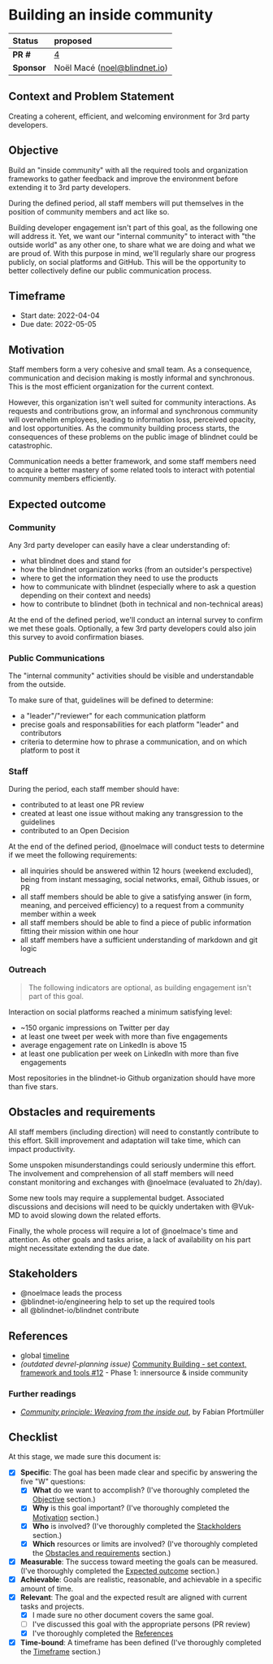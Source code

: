 # Building an inside community

| Status      | proposed                                            |
| :---------- | :-------------------------------------------------- |
| **PR #**    | [4](https://github.com/blindnet-io/openness/pull/4) |
| **Sponsor** | Noël Macé (noel@blindnet.io)                        |

## Context and Problem Statement

Creating a coherent, efficient, and welcoming environment for 3rd party developers.

## Objective

Build an "inside community" with all the required tools and organization frameworks to gather feedback and improve the environment before extending it to 3rd party developers.

During the defined period, all staff members will put themselves in the position of community members and act like so.

Building developer engagement isn't part of this goal, as the following one will address it. Yet, we want our "internal community" to interact with "the outside world" as any other one, to share what we are doing and what we are proud of. With this purpose in mind, we'll regularly share our progress publicly, on social platforms and GitHub. This will be the opportunity to better collectively define our public communication process.

## Timeframe

- Start date: 2022-04-04
- Due date: 2022-05-05

## Motivation

Staff members form a very cohesive and small team.
As a consequence, communication and decision making is mostly informal and synchronous.
This is the most efficient organization for the current context.

However, this organization isn't well suited for community interactions.
As requests and contributions grow, an informal and synchronous community will overwhelm employees, leading to information loss, perceived opacity, and lost opportunities.
As the community building process starts, the consequences of these problems on the public image of blindnet could be catastrophic.

Communication needs a better framework, and some staff members need to acquire a better mastery of some related tools to interact with potential community members efficiently.

## Expected outcome

### Community

Any 3rd party developer can easily have a clear understanding of:

- what blindnet does and stand for
- how the blindnet organization works (from an outsider's perspective)
- where to get the information they need to use the products
- how to communicate with blindnet (especially where to ask a question depending on their context and needs)
- how to contribute to blindnet (both in technical and non-technical areas)

At the end of the defined period, we'll conduct an internal survey to confirm we met these goals.
Optionally, a few 3rd party developers could also join this survey to avoid confirmation biases.

### Public Communications

The "internal community" activities should be visible and understandable from the outside.

To make sure of that, guidelines will be defined to determine:

- a "leader"/"reviewer" for each communication platform
- precise goals and responsabilities for each platform "leader" and contributors
- criteria to determine how to phrase a communication, and on which platform to post it

### Staff

During the period, each staff member should have:

- contributed to at least one PR review
- created at least one issue without making any transgression to the guidelines
- contributed to an Open Decision

At the end of the defined period, @noelmace will conduct tests to determine if we meet the following requirements:

- all inquiries should be answered within 12 hours (weekend excluded), being from instant messaging, social networks, email, Github issues, or PR
- all staff members should be able to give a satisfying answer (in form, meaning, and perceived efficiency) to a request from a community member within a week
- all staff members should be able to find a piece of public information fitting their mission within one hour
- all staff members have a sufficient understanding of markdown and git logic

### Outreach

> The following indicators are optional, as building engagement isn't part of this goal.

Interaction on social platforms reached a minimum satisfying level:

- ~150 organic impressions on Twitter per day
- at least one tweet per week with more than five engagements
- average engagement rate on LinkedIn is above 15
- at least one publication per week on LinkedIn with more than five engagements

Most repositories in the blindnet-io Github organization should have more than five stars.

## Obstacles and requirements

All staff members (including direction) will need to constantly contribute to this effort.
Skill improvement and adaptation will take time, which can impact productivity.

Some unspoken misunderstandings could seriously undermine this effort.
The involvement and comprehension of all staff members will need constant monitoring and exchanges with @noelmace (evaluated to 2h/day).

Some new tools may require a supplemental budget.
Associated discussions and decisions will need to be quickly undertaken with @Vuk-MD to avoid slowing down the related efforts.

Finally, the whole process will require a lot of @noelmace's time and attention.
As other goals and tasks arise, a lack of availability on his part might necessitate extending the due date.

## Stakeholders

- @noelmace leads the process
- @blindnet-io/engineering help to set up the required tools
- all @blindnet-io/blindnet contribute

## References

- global [timeline](./timeline.md)
- _(outdated devrel-planning issue)_ [Community Building - set context, framework and tools #12](https://github.com/blindnet-io/devrel-planning/issues/12) - Phase 1: innersource & inside community

### Further readings

- _[Community principle: Weaving from the inside out](https://medium.com/together-institute/community-principle-weaving-from-the-inside-out-91649e55837)_, by Fabian Pfortmüller

## Checklist

At this stage, we made sure this document is:

- [x] **Specific**: The goal has been made clear and specific by answering the five "W" questions:
  - [x] **What** do we want to accomplish? (I've thoroughly completed the [Objective](#objective) section.)
  - [x] **Why** is this goal important? (I've thoroughly completed the [Motivation](#motivation) section.)
  - [x] **Who** is involved? (I've thoroughly completed the [Stackholders](#stakeholders) section.)
  - [x] **Which** resources or limits are involved? (I've thoroughly completed the [Obstacles and requirements](#obstacles-and-requirements) section.)
- [x] **Measurable**: The success toward meeting the goals can be measured. (I've thoroughly completed the [Expected outcome](#expected-outcome) section.)
- [x] **Achievable**: Goals are realistic, reasonable, and achievable in a specific amount of time.
- [x] **Relevant**: The goal and the expected result are aligned with current tasks and projects.
  - [x] I made sure no other document covers the same goal.
  - [ ] I've discussed this goal with the appropriate persons (PR review)
  - [x] I've thoroughly completed the [References](#references)
- [x] **Time-bound**: A timeframe has been defined (I've thoroughly completed the [Timeframe](#timeframe) section.)
